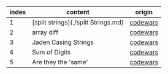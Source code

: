 | index | content                             | origin                                                       |
| ----- | ----------------------------------- | ------------------------------------------------------------ |
| 1     | [split strings](./split Strings.md) | [codewars](https://github.com/aotushi/codeWarsAndOther)      |
| 2     | array diff                          | [codewars](https://www.codewars.com/kata/5390bac347d09b7da40006f6/javascript) |
| 3     | Jaden Casing Strings                | [codewars](https://www.codewars.com/kata/5390bac347d09b7da40006f6/train/javascript) |
| 4     | Sum of Digits                       | [codewars](https://www.codewars.com/kata/541c8630095125aba6000c00) |
| 5     | Are they the 'same'                 | [codewars](https://www.codewars.com/kata/550498447451fbbd7600041c/solutions/javascript) |

